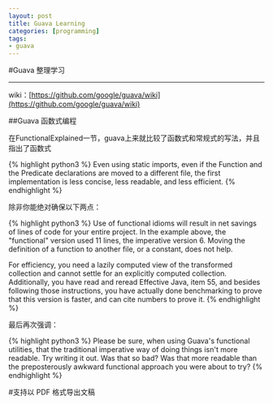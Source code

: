 ```yaml
---
layout: post
title: Guava Learning
categories: [programming]
tags:
- guava
---
```


#Guava 整理学习

------

wiki：[https://github.com/google/guava/wiki](https://github.com/google/guava/wiki)

##Guava 函数式编程

在FunctionalExplained一节，guava上来就比较了函数式和常规式的写法，并且指出了函数式

{% highlight python3 %}
Even using static imports, even if the Function and the Predicate declarations are moved to a different file, the first implementation is less concise, less readable, and less efficient.
{% endhighlight %}

除非你能绝对确保以下两点：

{% highlight python3 %}
Use of functional idioms will result in net savings of lines of code for your entire project. In the example above, the "functional" version used 11 lines, the imperative version 6. Moving the definition of a function to another file, or a constant, does not help.

For efficiency, you need a lazily computed view of the transformed collection and cannot settle for an explicitly computed collection. Additionally, you have read and reread Effective Java, item 55, and besides following those instructions, you have actually done benchmarking to prove that this version is faster, and can cite numbers to prove it.
{% endhighlight %}

最后再次强调：

{% highlight python3 %}
Please be sure, when using Guava's functional utilities, that the traditional imperative way of doing things isn't more readable. Try writing it out. Was that so bad? Was that more readable than the preposterously awkward functional approach you were about to try?
{% endhighlight %}


#支持以 PDF 格式导出文稿
